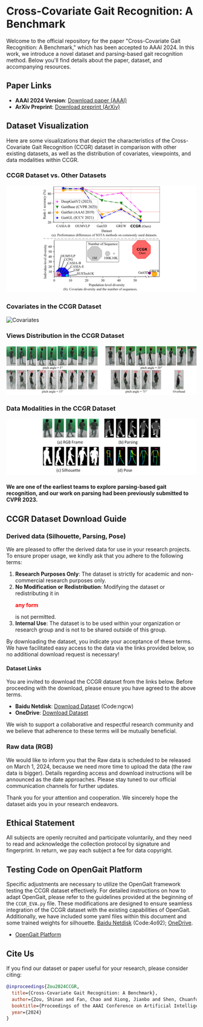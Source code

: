 # Cross-Covariate Gait Recognition: A Benchmark

Welcome to the official repository for the paper "Cross-Covariate Gait Recognition: A Benchmark," which has been accepted to AAAI 2024. In this work, we introduce a novel dataset and parsing-based gait recognition method. Below you'll find details about the paper, dataset, and accompanying resources.

## Paper Links
- **AAAI 2024 Version**: [Download paper (AAAI)](https://aaai.org/ojs/index.php/AAAI/article/view/XXXX)
- **ArXiv Preprint**: [Download preprint (ArXiv)](https://arxiv.org/pdf/2312.14404.pdf)

## Dataset Visualization
Here are some visualizations that depict the characteristics of the Cross-Covariate Gait Recognition (CCGR) dataset in comparison with other existing datasets, as well as the distribution of covariates, viewpoints, and data modalities within CCGR.

### CCGR Dataset vs. Other Datasets
![CCGR_vs_Others](imgs/F1.jpg)

### Covariates in the CCGR Dataset
![Covariates](imgs/F2.jpg)

### Views Distribution in the CCGR Dataset
![Viewpoints](imgs/F3.jpg)

### Data Modalities in the CCGR Dataset
![Modalities](imgs/F5.jpg)
#### We are one of the earliest teams to explore parsing-based gait recognition, and our work on parsing had been previously submitted to CVPR 2023.

## CCGR Dataset Download Guide
### Derived data (Silhouette, Parsing, Pose)
We are pleased to offer the derived data for use in your research projects. To ensure proper usage, we kindly ask that you adhere to the following terms:

1. **Research Purposes Only**: The dataset is strictly for academic and non-commercial research purposes only.
2. **No Modification or Redistribution**: Modifying the dataset or redistributing it in <p style="color:red;">**any form**</p> is not permitted.
3. **Internal Use**: The dataset is to be used within your organization or research group and is not to be shared outside of this group.

By downloading the dataset, you indicate your acceptance of these terms. We have facilitated easy access to the data via the links provided below, so no additional download request is necessary!

#### Dataset Links

You are invited to download the CCGR dataset from the links below. Before proceeding with the download, please ensure you have agreed to the above terms.

- **Baidu Netdisk**: [Download Dataset](https://pan.baidu.com/s/1GUTdGRLHyqSHw0Fcc7iUEQ) (Code:ngcw)
- **OneDrive**: [Download Dataset](https://1drv.ms/f/c/8464f220191191b1/Eov74XWuOi1Op_fdXDRzoAMBbJLrqSN1HoM4_WLNLUNm0Q?e=A8RQAJ)

We wish to support a collaborative and respectful research community and we believe that adherence to these terms will be mutually beneficial.

### Raw data (RGB)

We would like to inform you that the Raw data is scheduled to be released on March 1, 2024, because we need more time to upload the data (the raw data is bigger). Details regarding access and download instructions will be announced as the date approaches. Please stay tuned to our official communication channels for further updates.

Thank you for your attention and cooperation. We sincerely hope the dataset aids you in your research endeavors.

## Ethical Statement
All subjects are openly recruited and participate voluntarily, and they need to read and acknowledge the collection protocol by signature and fingerprint. In return, we pay each subject a fee for data copyright.

## Testing Code on OpenGait Platform
Specific adjustments are necessary to utilize the OpenGait framework testing the CCGR dataset effectively. For detailed instructions on how to adapt OpenGait, please refer to the guidelines provided at the beginning of the `CCGR_EVA.py` file. These modifications are designed to ensure seamless integration of the CCGR dataset with the existing capabilities of OpenGait. Additionally, we have included some yaml files within this document and some trained weights for silhouette. [Baidu Netdisk](https://pan.baidu.com/s/1BePp802Aimo5kNTzoO8-HQ)  (Code:4o92); [OneDrive](https://1drv.ms/f/c/8464f220191191b1/EghAuK8us5ROigkMkifohzMBG81qQQBBrVcLiGoPnCL_Tw?e=kBgiXG).
- [OpenGait Platform](https://github.com/ShiqiYu/OpenGait)

## Cite Us
If you find our dataset or paper useful for your research, please consider citing:

```bibtex
@inproceedings{Zou2024CCGR,
  title={Cross-Covariate Gait Recognition: A Benchmark},
  author={Zou, Shinan and Fan, Chao and Xiong, Jianbo and Shen, Chuanfu and Yu, Shiqi and Tang, Jin},
  booktitle={Proceedings of the AAAI Conference on Artificial Intelligence},
  year={2024}
}
